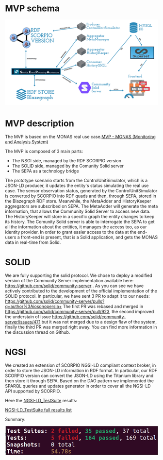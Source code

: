 # MVP schema
![MVP](../imgs/DasiBreakerMVP.png)

# MVP description

The MVP is based on the MONAS real use case.[MVP - MONAS (Monitoring and Analysis System)](./usecase.md)

The MVP is composed of 3 main parts:
* The NSGI side, managed by the RDF SCORPIO version
* The SOLID side, managed by the Comunity Solid server
* The SEPA as a technology bridge

The prototype scenario starts from the ControlUnitSimulator, which is a JSON-LD producer, it updates the entity's status simulating the real use case.
The sensor observation status, generated by the ControlUnitSimulator is converted by SCORPIO into RDF quads and then, through SEPA, stored in the Blazegraph RDF store.
Meanwhile, the MetaAdder and HistoryKeeper aggregators are subscribed on SEPA.
The MetaAdder will generate the meta information, that allows the Community Solid Server to access new data.
The HistoryKeeper will store in a specific graph the entity changes to keep its history.
The Comunity Solid server is able to interrogate the SEPA to get all the information about the entities, it manages the access too, as our identity provider.
In order to grant easier access to the data at the end-users a front-end is present, that is a Solid application, and gets the MONAS data in real-time from Solid. 

# SOLID 
We are fully supporting the solid protocol. We chose to deploy a modified version of the Community Server implementation available here: https://github.com/solid/community-server .
As you can see we have actively contributed to the development of the official implementation of the SOLID protocol. In particular, we have sent 3 PR to adapt it to our needs: https://github.com/solid/community-server/pulls?q=author%3Aiosonopersia+
The first PR was rebased and merged in https://github.com/solid/community-server/pull/923, the second improved the understain of issue https://github.com/solid/community-server/issues/471 but it was not merged due to a design flaw of the system, finally
the third PR was merged right away. You can find more information in the discussion thread on Github.

# NGSI
We created an extension of SCORPIO NGSI-LD compliant context broker, in order to store the JSON-LD information in RDF format.
In particular, our RDF SCORPIO version can convert the JSON-LD using the Titanium library and then store it through SEPA.
Based on the DAO pattern we implemented the SPARQL queries and updates generator in order to cover all the NGSI-LD API supported by SCORPIO.

Here the [NGSI-LD_TestSuite](https://github.com/FIWARE/NGSI-LD_TestSuite) results:

[NGSI-LD_TestSuite full results list](reports/SCORPIO_test.md)

Summary:

![Results](../imgs/TestSuite.png)

